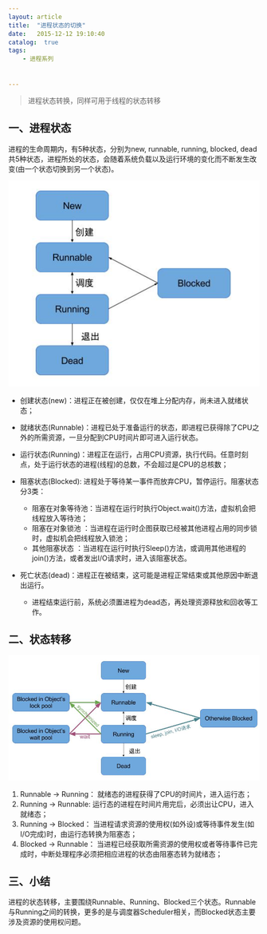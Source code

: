 ```yaml
---
layout: article
title:  "进程状态的切换"
date:   2015-12-12 19:10:40
catalog:  true
tags:
    - 进程系列


---
```


> 进程状态转换，同样可用于线程的状态转移

## 一、进程状态

进程的生命周期内，有5种状态，分别为new, runnable, running, blocked, dead共5种状态，进程所处的状态，会随着系统负载以及运行环境的变化而不断发生改变(由一个状态切换到另一个状态)。

![process_status](../images/android-process/process_manage1.jpg)

- 创建状态(new)：进程正在被创建，仅仅在堆上分配内存，尚未进入就绪状态；

- 就绪状态(Runnable)：进程已处于准备运行的状态，即进程已获得除了CPU之外的所需资源，一旦分配到CPU时间片即可进入运行状态。

- 运行状态(Running)：进程正在运行，占用CPU资源，执行代码。任意时刻点，处于运行状态的进程(线程)的总数，不会超过是CPU的总核数；

- 阻塞状态(Blocked): 进程处于等待某一事件而放弃CPU，暂停运行。阻塞状态分3类：
    - 阻塞在对象等待池：当进程在运行时执行Object.wait()方法，虚拟机会把线程放入等待池；
    - 阻塞在对象锁池  ：当进程在运行时企图获取已经被其他进程占用的同步锁时，虚拟机会把线程放入锁池；
    - 其他阻塞状态    ：当进程在运行时执行Sleep()方法，或调用其他进程的join()方法，或者发出I/O请求时，进入该阻塞状态。



- 死亡状态(dead)：进程正在被结束，这可能是进程正常结束或其他原因中断退出运行。
    - 进程结束运行前，系统必须置进程为dead态，再处理资源释放和回收等工作。

## 二、状态转移

![process_status](../images/android-process/process_manage2.jpg)

1. Runnable -> Running： 就绪态的进程获得了CPU的时间片，进入运行态；
2. Running  -> Runnable: 运行态的进程在时间片用完后，必须出让CPU，进入就绪态；
3. Running -> Blocked： 当进程请求资源的使用权(如外设)或等待事件发生(如I/O完成)时，由运行态转换为阻塞态；
4. Blocked -> Runnable： 当进程已经获取所需资源的使用权或者等待事件已完成时，中断处理程序必须把相应进程的状态由阻塞态转为就绪态；


## 三、小结

进程的状态转移，主要围绕Runnable、Running、Blocked三个状态。Runnable与Running之间的转换，更多的是与调度器Scheduler相关，而Blocked状态主要涉及资源的使用权问题。
